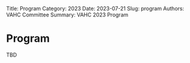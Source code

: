 Title: Program
Category: 2023
Date: 2023-07-21
Slug: program
Authors: VAHC Committee
Summary: VAHC 2023 Program


Program
=======

TBD